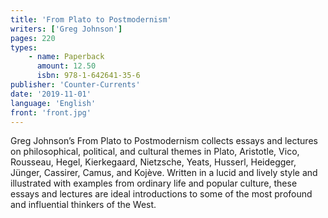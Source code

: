 ```yaml
---
title: 'From Plato to Postmodernism'
writers: ['Greg Johnson']
pages: 220
types:
    - name: Paperback
      amount: 12.50
      isbn: 978-1-642641-35-6
publisher: 'Counter-Currents'
date: '2019-11-01'
language: 'English'
front: 'front.jpg'
---
```


Greg Johnson’s From Plato to Postmodernism collects essays and lectures on philosophical, political, and cultural themes in Plato, Aristotle, Vico, Rousseau, Hegel, Kierkegaard, Nietzsche, Yeats, Husserl, Heidegger, Jünger, Cassirer, Camus, and Kojève. Written in a lucid and lively style and illustrated with examples from ordinary life and popular culture, these essays and lectures are ideal introductions to some of the most profound and influential thinkers of the West.
